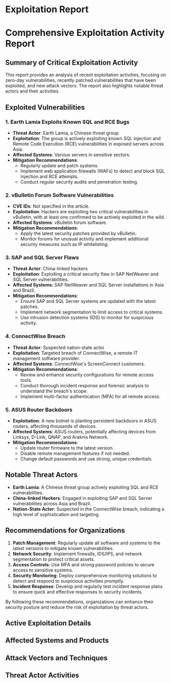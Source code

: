 # Exploitation Report

# Comprehensive Exploitation Activity Report

## Summary of Critical Exploitation Activity

This report provides an analysis of recent exploitation activities, focusing on zero-day vulnerabilities, recently patched vulnerabilities that have been exploited, and new attack vectors. The report also highlights notable threat actors and their activities.

## Exploited Vulnerabilities

### 1. Earth Lamia Exploits Known SQL and RCE Bugs
- **Threat Actor**: Earth Lamia, a Chinese threat group
- **Exploitation**: The group is actively exploiting known SQL injection and Remote Code Execution (RCE) vulnerabilities in exposed servers across Asia.
- **Affected Systems**: Various servers in sensitive sectors.
- **Mitigation Recommendations**:
  - Regularly update and patch systems.
  - Implement web application firewalls (WAFs) to detect and block SQL injection and RCE attempts.
  - Conduct regular security audits and penetration testing.

### 2. vBulletin Forum Software Vulnerabilities
- **CVE IDs**: Not specified in the article.
- **Exploitation**: Hackers are exploiting two critical vulnerabilities in vBulletin, with at least one confirmed to be actively exploited in the wild.
- **Affected Systems**: vBulletin forum software.
- **Mitigation Recommendations**:
  - Apply the latest security patches provided by vBulletin.
  - Monitor forums for unusual activity and implement additional security measures such as IP whitelisting.

### 3. SAP and SQL Server Flaws
- **Threat Actor**: China-linked hackers
- **Exploitation**: Exploiting a critical security flaw in SAP NetWeaver and SQL Server vulnerabilities.
- **Affected Systems**: SAP NetWeaver and SQL Server installations in Asia and Brazil.
- **Mitigation Recommendations**:
  - Ensure SAP and SQL Server systems are updated with the latest patches.
  - Implement network segmentation to limit access to critical systems.
  - Use intrusion detection systems (IDS) to monitor for suspicious activity.

### 4. ConnectWise Breach
- **Threat Actor**: Suspected nation-state actor
- **Exploitation**: Targeted breach of ConnectWise, a remote IT management software provider.
- **Affected Systems**: ConnectWise's ScreenConnect customers.
- **Mitigation Recommendations**:
  - Review and enhance security configurations for remote access tools.
  - Conduct thorough incident response and forensic analysis to understand the breach's scope.
  - Implement multi-factor authentication (MFA) for all remote access.

### 5. ASUS Router Backdoors
- **Exploitation**: A new botnet is planting persistent backdoors in ASUS routers, affecting thousands of devices.
- **Affected Systems**: ASUS routers, potentially affecting devices from Linksys, D-Link, QNAP, and Araknis Network.
- **Mitigation Recommendations**:
  - Update router firmware to the latest version.
  - Disable remote management features if not needed.
  - Change default passwords and use strong, unique credentials.

## Notable Threat Actors

- **Earth Lamia**: A Chinese threat group actively exploiting SQL and RCE vulnerabilities.
- **China-linked Hackers**: Engaged in exploiting SAP and SQL Server vulnerabilities across Asia and Brazil.
- **Nation-State Actor**: Suspected in the ConnectWise breach, indicating a high level of sophistication and targeting.

## Recommendations for Organizations

1. **Patch Management**: Regularly update all software and systems to the latest versions to mitigate known vulnerabilities.
2. **Network Security**: Implement firewalls, IDS/IPS, and network segmentation to protect critical assets.
3. **Access Controls**: Use MFA and strong password policies to secure access to sensitive systems.
4. **Security Monitoring**: Deploy comprehensive monitoring solutions to detect and respond to suspicious activities promptly.
5. **Incident Response**: Develop and regularly test incident response plans to ensure quick and effective responses to security incidents.

By following these recommendations, organizations can enhance their security posture and reduce the risk of exploitation by threat actors.

## Active Exploitation Details



## Affected Systems and Products



## Attack Vectors and Techniques



## Threat Actor Activities

 